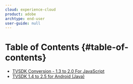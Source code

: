 ```yaml
---
cloud: experience-cloud
product: adobe
archtype: end-user
user-guide: null
---
```


# Table of Contents {#table-of-contents}

+ [TVSDK Conversion - 1.3 to 2.0 For JavaScript](tvsdk-13-to-20-for-javascript.md)
+ [TVSDK 1.4 to 2.5 for Android (Java)](tvsdk-14-25-android.md)
